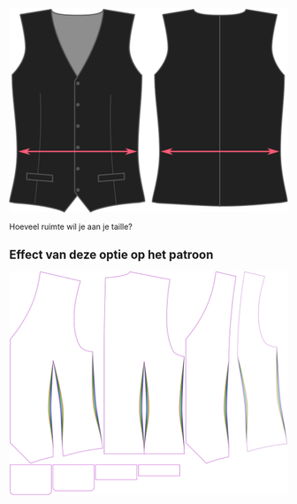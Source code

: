 ![Overwijdte taille](waistease.svg)

Hoeveel ruimte wil je aan je taille?


## Effect van deze optie op het patroon
![Deze afbeelding toont het effect van deze optie door meerdere varianten die een andere waarde hebben voor deze optie te vervangen](wahid_waistease_sample.svg "Effect van deze optie op het patroon")